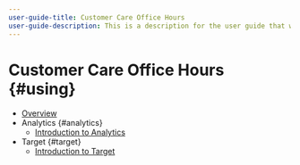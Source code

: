 ```yaml
---
user-guide-title: Customer Care Office Hours
user-guide-description: This is a description for the user guide that will be displayed on the landing page.
---
```


# Customer Care Office Hours {#using}

+ [Overview](overview.md)
+ Analytics {#analytics}
  + [Introduction to Analytics](analytics-intro.md)
+ Target {#target}
  + [Introduction to Target](target-intro.md)

<!--

Articles must be added to this TOC file in order to render.

Use this list format to specify links to articles and section headings that expand and collapse in the left rail of the user guide.

An article link CANNOT be used as a section heading.
-->
